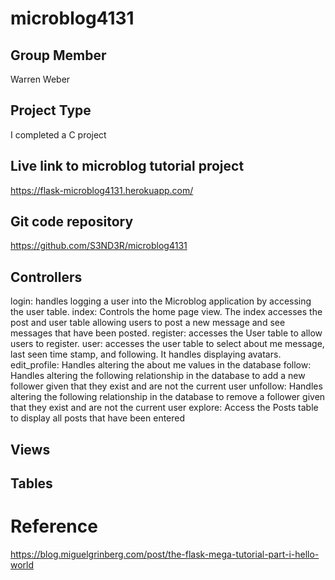 # microblog4131

## Group Member
Warren Weber

## Project Type
I completed a C project

## Live link to microblog tutorial project
https://flask-microblog4131.herokuapp.com/

## Git code repository
https://github.com/S3ND3R/microblog4131

## Controllers
login: handles logging a user into the Microblog application by accessing the
user table.
index: Controls the home page view. The index accesses the post and user table
allowing users to post a new message and see messages that have been posted.
register: accesses the User table to allow users to register.
user: accesses the user table to select about me message, last seen time stamp,
and following. It handles displaying avatars.
edit_profile: Handles altering the about me values in the database
follow: Handles altering the following relationship in the database to add a new
follower given that they exist and are not the current user
unfollow: Handles altering the following relationship in the database to remove
a follower given that they exist and are not the current user
explore: Access the Posts table to display all posts that have been entered

## Views


## Tables

# Reference
https://blog.miguelgrinberg.com/post/the-flask-mega-tutorial-part-i-hello-world
